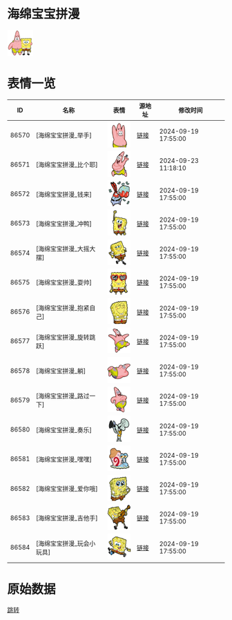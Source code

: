 # 海绵宝宝拼漫

<img src="./cover.png" height="60" alt="cover" />

# 表情一览

|ID|名称|表情|源地址|修改时间|
|----|----|----|----|----|
|86570|[海绵宝宝拼漫_举手]|<img src="./pic/086570_%5B海绵宝宝拼漫_举手%5D.png" height="60" alt="举手"/>|[链接](https://i0.hdslb.com/bfs/garb/3a39c62fb2782496caaed7ca4764e20be490912b.png)|2024-09-19 17:55:00|
|86571|[海绵宝宝拼漫_比个耶]|<img src="./pic/086571_%5B海绵宝宝拼漫_比个耶%5D.png" height="60" alt="比个耶"/>|[链接](https://i0.hdslb.com/bfs/garb/2e21880975e2c169dd3cdf99a9bc25014ffd273f.png)|2024-09-23 11:18:10|
|86572|[海绵宝宝拼漫_钱来]|<img src="./pic/086572_%5B海绵宝宝拼漫_钱来%5D.png" height="60" alt="钱来"/>|[链接](https://i0.hdslb.com/bfs/garb/bf2251f0447cd6d296bf1cfe0598801aa53f2b7c.png)|2024-09-19 17:55:00|
|86573|[海绵宝宝拼漫_冲鸭]|<img src="./pic/086573_%5B海绵宝宝拼漫_冲鸭%5D.png" height="60" alt="冲鸭"/>|[链接](https://i0.hdslb.com/bfs/garb/903f4835048807438d728ea0873452a76b51733d.png)|2024-09-19 17:55:00|
|86574|[海绵宝宝拼漫_大摇大摆]|<img src="./pic/086574_%5B海绵宝宝拼漫_大摇大摆%5D.png" height="60" alt="大摇大摆"/>|[链接](https://i0.hdslb.com/bfs/garb/5f6eea3ac62c03b50ecbea84ccfb2a698713f98b.png)|2024-09-19 17:55:00|
|86575|[海绵宝宝拼漫_耍帅]|<img src="./pic/086575_%5B海绵宝宝拼漫_耍帅%5D.png" height="60" alt="耍帅"/>|[链接](https://i0.hdslb.com/bfs/garb/82c2ecf5c76a58910a509a92ede85ea50b8934cb.png)|2024-09-19 17:55:00|
|86576|[海绵宝宝拼漫_抱紧自己]|<img src="./pic/086576_%5B海绵宝宝拼漫_抱紧自己%5D.png" height="60" alt="抱紧自己"/>|[链接](https://i0.hdslb.com/bfs/garb/d33e4c5d16bccea89d59acfa8d4b5d91429c8b9e.png)|2024-09-19 17:55:00|
|86577|[海绵宝宝拼漫_旋转跳跃]|<img src="./pic/086577_%5B海绵宝宝拼漫_旋转跳跃%5D.png" height="60" alt="旋转跳跃"/>|[链接](https://i0.hdslb.com/bfs/garb/370d3845a53afa5f19a32394e9a30048dc6a72e5.png)|2024-09-19 17:55:00|
|86578|[海绵宝宝拼漫_躺]|<img src="./pic/086578_%5B海绵宝宝拼漫_躺%5D.png" height="60" alt="躺"/>|[链接](https://i0.hdslb.com/bfs/garb/73e8ed92dbfdd9557edd2bf0a88902b750dfb086.png)|2024-09-19 17:55:00|
|86579|[海绵宝宝拼漫_路过一下]|<img src="./pic/086579_%5B海绵宝宝拼漫_路过一下%5D.png" height="60" alt="路过一下"/>|[链接](https://i0.hdslb.com/bfs/garb/76a33ae3f2686e9bb33ebd43b828397913cbc7f3.png)|2024-09-19 17:55:00|
|86580|[海绵宝宝拼漫_奏乐]|<img src="./pic/086580_%5B海绵宝宝拼漫_奏乐%5D.png" height="60" alt="奏乐"/>|[链接](https://i0.hdslb.com/bfs/garb/72d219a3995f2e6cbe492082816d76cffa597a96.png)|2024-09-19 17:55:00|
|86581|[海绵宝宝拼漫_嘿嘿]|<img src="./pic/086581_%5B海绵宝宝拼漫_嘿嘿%5D.png" height="60" alt="嘿嘿"/>|[链接](https://i0.hdslb.com/bfs/garb/ecf5b2c85ac3799c26d67721c0b2e033553cb980.png)|2024-09-19 17:55:00|
|86582|[海绵宝宝拼漫_爱你哦]|<img src="./pic/086582_%5B海绵宝宝拼漫_爱你哦%5D.png" height="60" alt="爱你哦"/>|[链接](https://i0.hdslb.com/bfs/garb/b3d00d3cb7f629f80fcc3a03df29dae38c69d0a9.png)|2024-09-19 17:55:00|
|86583|[海绵宝宝拼漫_吉他手]|<img src="./pic/086583_%5B海绵宝宝拼漫_吉他手%5D.png" height="60" alt="吉他手"/>|[链接](https://i0.hdslb.com/bfs/garb/7b90dd1be1c18e2295defc62f5c5b6d4fe1a2fa1.png)|2024-09-19 17:55:00|
|86584|[海绵宝宝拼漫_玩会小玩具]|<img src="./pic/086584_%5B海绵宝宝拼漫_玩会小玩具%5D.png" height="60" alt="玩会小玩具"/>|[链接](https://i0.hdslb.com/bfs/garb/efc32f9384ee6f3ef543c437cd16c1632383d6ae.png)|2024-09-19 17:55:00|

# 原始数据

[跳转](./raw.json)


